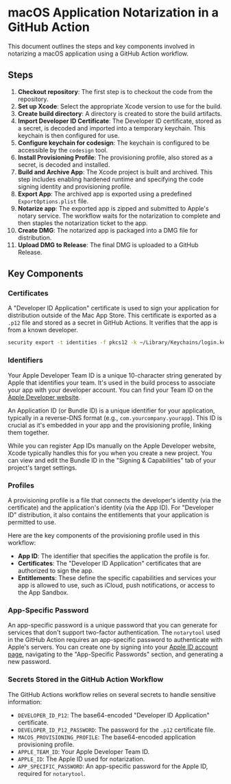 # macOS Application Notarization in a GitHub Action

This document outlines the steps and key components involved in notarizing a macOS application using a GitHub Action workflow.

## Steps

1.  **Checkout repository**: The first step is to checkout the code from the repository.
2.  **Set up Xcode**: Select the appropriate Xcode version to use for the build.
3.  **Create build directory**: A directory is created to store the build artifacts.
4.  **Import Developer ID Certificate**: The Developer ID certificate, stored as a secret, is decoded and imported into a temporary keychain. This keychain is then configured for use.
5.  **Configure keychain for codesign**: The keychain is configured to be accessible by the `codesign` tool.
6.  **Install Provisioning Profile**: The provisioning profile, also stored as a secret, is decoded and installed.
7.  **Build and Archive App**: The Xcode project is built and archived. This step includes enabling hardened runtime and specifying the code signing identity and provisioning profile.
8.  **Export App**: The archived app is exported using a predefined `ExportOptions.plist` file.
9.  **Notarize app**: The exported app is zipped and submitted to Apple's notary service. The workflow waits for the notarization to complete and then staples the notarization ticket to the app.
10. **Create DMG**: The notarized app is packaged into a DMG file for distribution.
11. **Upload DMG to Release**: The final DMG is uploaded to a GitHub Release.

## Key Components

### Certificates

A "Developer ID Application" certificate is used to sign your application for distribution outside of the Mac App Store. This certificate is exported as a `.p12` file and stored as a secret in GitHub Actions. It verifies that the app is from a known developer.

```bash
security export -t identities -f pkcs12 -k ~/Library/Keychains/login.keychain-db -o ~/Downloads/DeveloperID.p12
```

### Identifiers

Your Apple Developer Team ID is a unique 10-character string generated by Apple that identifies your team. It's used in the build process to associate your app with your developer account. You can find your Team ID on the [Apple Developer website](https://developer.apple.com/account/#/membership).

An Application ID (or Bundle ID) is a unique identifier for your application, typically in a reverse-DNS format (e.g., `com.yourcompany.yourapp`). This ID is crucial as it's embedded in your app and the provisioning profile, linking them together.

While you can register App IDs manually on the Apple Developer website, Xcode typically handles this for you when you create a new project. You can view and edit the Bundle ID in the "Signing & Capabilities" tab of your project's target settings.

### Profiles

A provisioning profile is a file that connects the developer's identity (via the certificate) and the application's identity (via the App ID). For "Developer ID" distribution, it also contains the entitlements that your application is permitted to use.

Here are the key components of the provisioning profile used in this workflow:

*   **App ID**: The identifier that specifies the application the profile is for.
*   **Certificates**: The "Developer ID Application" certificates that are authorized to sign the app.
*   **Entitlements**: These define the specific capabilities and services your app is allowed to use, such as iCloud, push notifications, or access to the App Sandbox.

### App-Specific Password

An app-specific password is a unique password that you can generate for services that don't support two-factor authentication. The `notarytool` used in the GitHub Action requires an app-specific password to authenticate with Apple's servers. You can create one by signing into your [Apple ID account page](https://appleid.apple.com), navigating to the "App-Specific Passwords" section, and generating a new password.

### Secrets Stored in the GitHub Action Workflow

The GitHub Actions workflow relies on several secrets to handle sensitive information:

*   `DEVELOPER_ID_P12`: The base64-encoded "Developer ID Application" certificate.
*   `DEVELOPER_ID_P12_PASSWORD`: The password for the `.p12` certificate file.
*   `MACOS_PROVISIONING_PROFILE`: The base64-encoded application provisioning profile.
*   `APPLE_TEAM_ID`: Your Apple Developer Team ID.
*   `APPLE_ID`: The Apple ID used for notarization.
*   `APP_SPECIFIC_PASSWORD`: An app-specific password for the Apple ID, required for `notarytool`.

